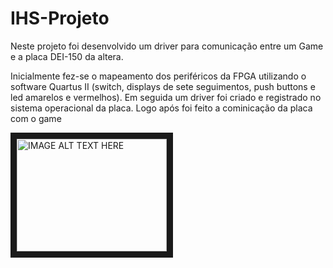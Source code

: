 # IHS-Projeto

Neste projeto foi desenvolvido um driver para comunicação entre um Game e a placa DEI-150 da altera.

Inicialmente fez-se o mapeamento dos periféricos da FPGA utilizando o software Quartus II (switch, displays de sete seguimentos, push buttons e led amarelos e vermelhos). Em seguida um driver foi criado e registrado no sistema operacional da placa. Logo após foi feito a cominicação da placa com o game

<a href="https://youtu.be/AYjcwcPrazU
" target="_blank"><img src="https://www.youtube.com/upload_thumbnail?v=AYjcwcPrazU&t=hqdefault&ts=1545440899258" 
alt="IMAGE ALT TEXT HERE" width="240" height="180" border="10" /></a>

